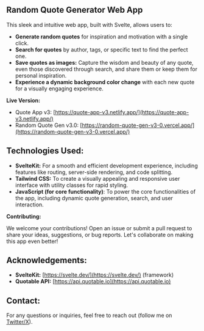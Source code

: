 ## Random Quote Generator Web App

This sleek and intuitive web app, built with Svelte, allows users to:

* **Generate random quotes** for inspiration and motivation with a single click.
* **Search for quotes** by author, tags, or specific text to find the perfect one. 
* **Save quotes as images:** Capture the wisdom and beauty of any quote, even those discovered through search, and share them or keep them for personal inspiration.
* **Experience a dynamic background color change** with each new quote for a visually engaging experience.

**Live Version:**

* Quote App v3: [https://quote-app-v3.netlify.app/](https://quote-app-v3.netlify.app/)
* Random Quote Gen v3.0: [https://random-quote-gen-v3-0.vercel.app/](https://random-quote-gen-v3-0.vercel.app/)

## Technologies Used:

* **SvelteKit:** For a smooth and efficient development experience, including features like routing, server-side rendering, and code splitting.
* **Tailwind CSS:** To create a visually appealing and responsive user interface with utility classes for rapid styling.
* **JavaScript (for core functionality)**: To power the core functionalities of the app, including dynamic quote generation, search, and user interaction.

**Contributing:**

We welcome your contributions! Open an issue or submit a pull request to share your ideas, suggestions, or bug reports. Let's collaborate on making this app even better!

## Acknowledgements:

* **SvelteKit:** [https://svelte.dev/](https://svelte.dev/) (framework)
* **Quotable API:** [https://api.quotable.io](https://api.quotable.io)

## Contact:

For any questions or inquiries, feel free to reach out (follow me on [Twitter/X](https://twitter.com/Dev_Obele)).
